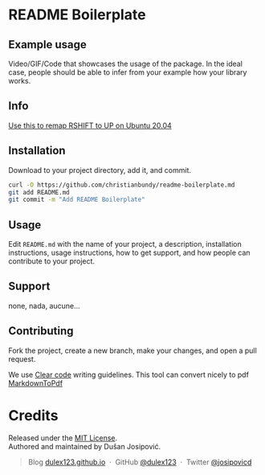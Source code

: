 # README Boilerplate

## Example usage
Video/GIF/Code that showcases the usage of the package. In the ideal case, people should be able to infer from your example how your library works.

## Info
[Use this to remap RSHIFT to UP on Ubuntu 20.04](http://www.fascinatingcaptain.com/projects/remap-keyboard-keys-for-ubuntu/)

## Installation

Download to your project directory, add it, and commit.

```sh
curl -O https://github.com/christianbundy/readme-boilerplate.md
git add README.md
git commit -m "Add README Boilerplate"
```

## Usage

Edit `README.md` with the name of your project, a description, installation instructions, usage instructions, how to get support, and how people can contribute to your project.

## Support

none, nada, aucune...

## Contributing

Fork the project, create a new branch, make your changes, and open a pull request.

We use [Clear code](http://introcs.cs.princeton.edu/java/11style/) writing guidelines.
This tool can convert nicely to pdf [MarkdownToPdf](http://www.markdowntopdf.com/)

# Credits

Released under the [MIT License].<br>
Authored and maintained by Dušan Josipović.

> Blog [dulex123.github.io](http://dulex123.github.io) &nbsp;&middot;&nbsp;
> GitHub [@dulex123](https://github.com/dulex123) &nbsp;&middot;&nbsp;
> Twitter [@josipovicd](https://twitter.com/josipovicd)

[MIT License]: http://mit-license.org/
